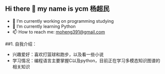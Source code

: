 ## Hi there 👋  my name is ycm 杨超民


- 🔭 I’m currently working on programming studying
- 🌱 I’m currently learning Python
- 📫 How to reach me: moheng391@gmail.com

##1. 自我介绍：
* 兴趣爱好：喜欢打篮球和跑步，以及看一些小说
* 学习情况：编程语言主要掌握C以及python，目前正在学习多模态知识图谱的相关知识

